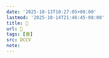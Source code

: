 ```yaml
---
date: '2025-10-13T10:27:05+08:00'
lastmod: '2025-10-14T21:46:45-08:00'
title: 􁡔
url: 􁡔
tags: [蓋]
src: DCCV
note:
---
```

